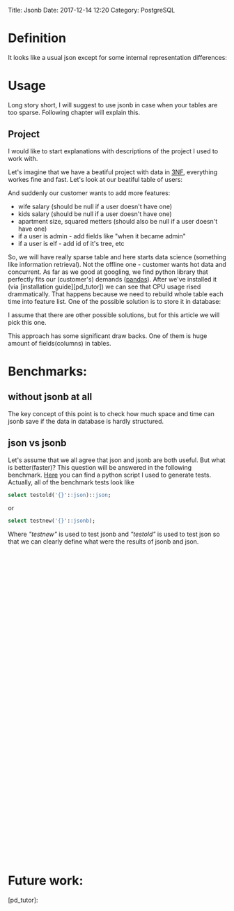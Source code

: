 Title: Jsonb
Date: 2017-12-14 12:20
Category: PostgreSQL

<script type="text/javascript" src="https://www.gstatic.com/charts/loader.js"></script>

[//]: <> (# Jsonb outline:- definition- usage- benchmarks- future work)
		
# Definition
It looks like a usual json except for some internal representation differences:

<script type="text/javascript">
      google.charts.load('current', {'packages':['table']});
      google.charts.setOnLoadCallback(drawTable);

      function drawTable() {
        var data = new google.visualization.DataTable();
        data.addColumn('string', 'Comment');
        data.addColumn('string', 'Example');
        data.addColumn('string', 'Json');
        data.addColumn('string', 'Jsonb');
        
        // TODO: find out how to show spaces!!!
        data.addRows([
          ['unique keys', 'select \'{"0":0, "1":1,"0":2}\'::json;','{"0":0, "1":1, "0":2}', '{"1":1, "0":2}'],
          ['no identation',  'select \'{"0":0, "1":1,        "0":2}\'::json;',  '{"0":0, "1":1,        "0":2}', '{"1":1, "0":2}']
        ]);
		
        var table = new google.visualization.Table(document.getElementById('definition_table'));

        table.draw(data, {showRowNumber: true, width: '100%', height: '100%'});
      }
</script>
<div id="definition_table"></div>


# Usage
Long story short, I will suggest to use jsonb in case when your tables are too sparse. Following chapter will explain this.

## Project
I would like to start explanations with descriptions of the project I used to work with.

Let's imagine that we have a beatiful project with data in [3NF][3NF], everything workes fine and fast. Let's look at our beatiful table of users:

<script type="text/javascript">
      google.charts.load('current', {'packages':['table']});
      google.charts.setOnLoadCallback(drawTable);

      function drawTable() {
        var data = new google.visualization.DataTable();
        data.addColumn('string', 'Name');
        data.addColumn('number', 'Salary');
        data.addColumn('boolean', 'Full Time Employee');
        data.addRows([
          ['Mike',  {v: 10000, f: '$10,000'}, true],
          ['Jim',   {v:8000,   f: '$8,000'},  false],
          ['Alice', {v: 12500, f: '$12,500'}, true],
          ['Bob',   {v: 7000,  f: '$7,000'},  true],
        ]);

        var table = new google.visualization.Table(document.getElementById('usage_table'));

        table.draw(data, {showRowNumber: true, width: '100%', height: '100%'});
      }
</script>

<div id="usage_table"></div>

And suddenly our customer wants to add more features:

- wife salary (should be null if a user doesn't have one)
- kids salary (should be null if a user doesn't have one)
- apartment size, squared metters (should also be null if a user doesn't have one)
- if a user is admin - add fields like "when it became admin" 
- if a user is elf - add id of it's tree, etc

So, we will have really sparse table and here starts data science (something like information retrieval). Not the offline one - customer wants hot data and concurrent. As far as we good at googling, we find python library that perfectly fits our (customer's) demands ([pandas][pd]). After we've installed it (via [installation guide][pd_tutor]) we can see that CPU usage rised drammatically. That happens because we need to rebuild whole table each time into feature list. One of the possible solution is to store it in database:

<script type="text/javascript">
      google.charts.load('current', {'packages':['table']});
      google.charts.setOnLoadCallback(drawTable);

      function drawTable() {
        var data = new google.visualization.DataTable();
        data.addColumn('string', 'Name');
        data.addColumn('number', 'Salary');
        data.addColumn('boolean', 'Full Time Employee');
        data.addColumn('boolean', 'Salary < $5,000');
        data.addColumn('boolean', 'Salary < $10,000');
        data.addColumn('boolean', 'Salary < $15,000');
        data.addColumn('string', 'etc');
        data.addRows([
          ['Mike',  {v: 10000, f: '$10,000'}, true, false, false, true, '...'],
          ['Jim',   {v:8000,   f: '$8,000'},  false, false, true, true, '...'],
          ['Alice', {v: 12500, f: '$12,500'}, true, false, false, true, '...'],
          ['Bob',   {v: 7000,  f: '$7,000'},  true, false, true, true, '...'],
        ]);

        var table = new google.visualization.Table(document.getElementById('usage_table_2'));

        table.draw(data, {showRowNumber: true, width: '100%', height: '100%'});
      }
</script>

<div id="usage_table_2"></div>

I assume that there are other possible solutions, but for this article we will pick this one. 

This approach has some significant draw backs. One of them is huge amount of fields(columns) in tables.

# Benchmarks:
## without jsonb at all
The key concept of this point is to check how much space and time can jsonb save if the data in database is hardly structured.

## json vs jsonb
Let's assume that we all agree that json and jsonb are both useful. But what is better(faster)? This question will be answered in the following benchmark. [Here][pyGen] you can find a python script I used to generate tests. Actually, all of the benchmark tests look like 
```sql
select testold('{}'::json)::json;
```
or
```sql
select testnew('{}'::jsonb);
```
Where *"testnew"* is used to test jsonb and *"testold"* is used to test json so that we can clearly define what were the results of jsonb and json.

<script type="text/javascript">
     var data;
     var chart;

      // Load the Visualization API and the piechart package.
      google.charts.load('current', {'packages':['corechart']});

      // Set a callback to run when the Google Visualization API is loaded.
      google.charts.setOnLoadCallback(drawChart);

      // Callback that creates and populates a data table,
      // instantiates the pie chart, passes in the data and
      // draws it.
      function drawChart() {
        data = new google.visualization.DataTable();
        data.addColumn('number', 'json size');
        data.addColumn('number', 'latency_old, s');
        data.addColumn('number', 'latency_new, s');
        data.addRows([
          [1,		7.208,		2.77],
          [1001,	53.411,		9.285],
          [2001,	103.929,	16.214],
          [3001,	157.989,	25.814],
          [4001,	204.865,	31.78],
          [5001,	259.243,	40.423],
          [6001,	309.912,	49.886],
          [7001,	359.798,	53.999],
          [8001,	414.597,	63.592],
          [9001,	481.893,	74.574],
          [10001,	520.906,	80.629],
          [11001,	573.934,	87.01],
          [12001,	630.937,	94.384],
          [13001,	686.475,	103.035],
          [14001,	744.054,	113.548],
          [15001,	798.305,	116.316],
          [16001,	861.136,	126.024],
          [17001,	916.432,	148.425],
          [18001,	979.769,	151.548],
          [19001,	1050.776,	161.134],
          [20001,	1084.992,	169.715],
          [21001,	1149.904,	181.003],
          [22001,	1189.699,	185.644],
          [23001,	1237.404,	192.815],
          [24001,	1298.407,	199.408],
          [25001,	1348.316,	209.455],
          [26001,	1431.793,	221.336],
          [27001,	1474.972,	219.977],
          [28001,	1510.263,	225.925],
          [29001,	1574.153,	241.067]
        ]);

        // Set chart options
        var options = {
        	title:'Differences in latency',
        	curveType: 'function',
        	legend: { position: 'right' }
            };

        // Instantiate and draw our chart, passing in some options.
        var chart = new google.visualization.LineChart(document.getElementById('chart_div'));
        // google.visualization.events.addListener(chart, 'select', selectHandler);
        chart.draw(data, options);
      }

      function selectHandler() {
        var selectedItem = chart.getSelection()[0];
        var value = data.getValue(selectedItem.row, 0);
        alert('The user selected ' + value);
      }

</script>
    
<div id="chart_div" style="width:400; height:700"></div>


# Future work:

[//]: <> (src)
[pyGen]: https://github.com/ankarion/jsonb_plperl/blob/master/sql/bench/gen_tests.py
[jsonb_plperl]: https://github.com/ankarion/jsonb_plperl

[//]: <> (img)


[//]: <> (articles)
[3NF]: https://en.wikipedia.org/wiki/Third_normal_form
[pd]: https://pandas.pydata.org/
[pd_tutor]: 
